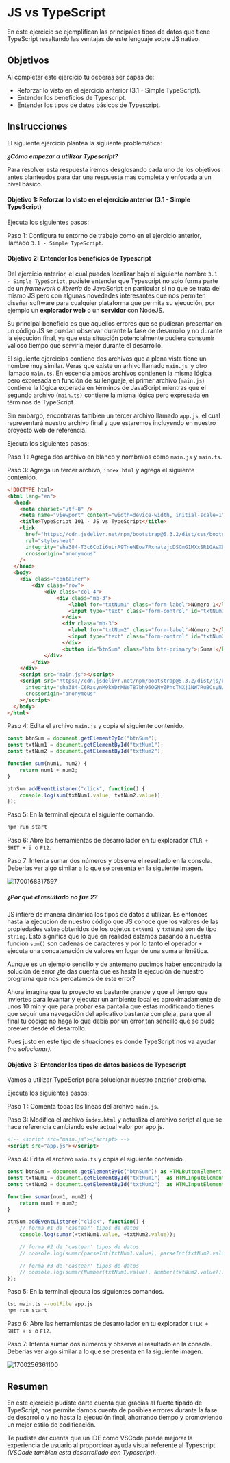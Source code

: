 # JS vs TypeScript

En este ejercicio se ejemplifican las principales tipos de datos que tiene TypeScript resaltando las ventajas de este lenguaje sobre JS nativo.

## Objetivos

Al completar este ejercicio tu deberas ser capas de:

* Reforzar lo visto en el ejercicio anterior (3.1 - Simple TypeScript).
* Entender los beneficios de Typescript.
* Entender los tipos de datos básicos de Typescript.

## Instrucciones

El siguiente ejercicio plantea la siguiente problemática:

***¿Cómo empezar a utilizar Typescript?***

Para resolver esta respuesta iremos desglosando cada uno de los objetivos antes planteados para dar una respuesta mas completa y enfocada a un nivel básico.

#### Objetivo 1: Reforzar lo visto en el ejercicio anterior (3.1 - Simple TypeScript)

Ejecuta los siguientes pasos:

Paso 1: Configura tu entorno de trabajo como en el ejercicio anterior, llamado `3.1 - Simple TypeScript`.

#### Objetivo 2: Entender los beneficios de Typescript

Del ejercicio anterior, el cual puedes localizar bajo el siguiente nombre `3.1 - Simple TypeScript`, pudiste entender que Typescript no solo forma parte de un *framework* o *librería* de JavaScript en particular si no que se trata del mismo JS pero con algunas novedades interesantes que nos permiten diseñar software para cualquier plataforma que permita su ejecución, por ejemplo un **explorador web** o un **servidor** con NodeJS.

Su principal beneficio es que aquellos errores que se pudieran presentar en un código JS se puedan observar durante la fase de desarrollo y no durante la ejecución final, ya que esta situación potencialmente pudiera consumir valioso tiempo que serviría mejor durante el desarrollo.

El siguiente ejercicios contiene dos archivos que a plena vista tiene un nombre muy similar. Veras que existe un arhivo llamado `main.js `y otro llamado `main.ts`. En escencia ambos archivos contienen la misma lógica pero expresada en función de su lenguaje, el primer archivo (`main.js`) contiene la lógica experada en términos de JavaScript mientras que el segundo archivo (`main.ts)` contiene la misma lógica pero expresada en términos de TypeScript.

Sin embargo, encontraras tambien un tercer archivo llamado `app.js`, el cual representará nuestro archivo final y que estaremos incluyendo en nuestro proyecto web de referencia.

Ejecuta los siguientes pasos:

Paso 1 : Agrega dos archivo en blanco y nombralos como `main.js` y `main.ts`.

Paso 3: Agrega un tercer archivo, `index.html` y agrega el siguiente contenido.

```html
<!DOCTYPE html>
<html lang="en">
  <head>
    <meta charset="utf-8" />
    <meta name="viewport" content="width=device-width, initial-scale=1" />
    <title>TypeScript 101 - JS vs TypeScript</title>
    <link
      href="https://cdn.jsdelivr.net/npm/bootstrap@5.3.2/dist/css/bootstrap.min.css"
      rel="stylesheet"
      integrity="sha384-T3c6CoIi6uLrA9TneNEoa7RxnatzjcDSCmG1MXxSR1GAsXEV/Dwwykc2MPK8M2HN"
      crossorigin="anonymous"
    />
  </head>
  <body>
    <div class="container">
        <div class="row">
            <div class="col-4">
                <div class="mb-3">
                    <label for="txtNum1" class="form-label">Número 1</label>
                    <input type="text" class="form-control" id="txtNum1"/>
                  </div>
                  <div class="mb-3">
                    <label for="txtNum2" class="form-label">Número 2</label>
                    <input type="text" class="form-control" id="txtNum2"/>
                  </div>
                  <button id="btnSum" class="btn btn-primary">¡Suma!</button>
            </div>
        </div>  
    </div>
    <script src="main.js"></script>
    <script src="https://cdn.jsdelivr.net/npm/bootstrap@5.3.2/dist/js/bootstrap.bundle.min.js"
      integrity="sha384-C6RzsynM9kWDrMNeT87bh95OGNyZPhcTNXj1NW7RuBCsyN/o0jlpcV8Qyq46cDfL"
      crossorigin="anonymous"
    ></script>
  </body>
</html>

```

Paso 4: Edita el archivo `main.js` y copia el siguiente contenido.

```javascript
const btnSum = document.getElementById("btnSum");
const txtNum1 = document.getElementById("txtNum1");
const txtNum2 = document.getElementById("txtNum2");

function sum(num1, num2) {
    return num1 + num2;  
}

btnSum.addEventListener("click", function() {
    console.log(sum(txtNum1.value, txtNum2.value));
});
```

Paso 5:  En la terminal ejecuta el siguiente comando.

```bash
npm run start
```

Paso 6:  Abre las herramientas de desarrollador en tu explorador `CTLR + SHIT + i `o `F12`.

Paso 7: Intenta sumar dos números y observa el resultado en la consola. Deberias ver algo similar a lo que se presenta en la siguiente imagen.

![1700168317597](image/README/1700168317597.png)

##### ¿Por qué el resultado no fue 2?

JS infiere de manera dinámica los tipos de datos a utilizar. Es entonces hasta la ejecución de nuestro código que JS conoce que los valores de las propiedades `value` obtenidos de los objetos `txtNum1 `y `txtNum2` son de tipo `string`. Esto significa que lo que en realidad estamos pasando a nuestra funcion `sum()` son cadenas de caracteres y por lo tanto el operador `+` ejecuta una concatenación de valores en lugar de una suma aritmética.

Aunque es un ejemplo sencillo y de antemano pudimos haber encontrado la solución de error ¿te das cuenta que es hasta la ejecución de nuestro programa que nos percatamos de este error?

Ahora imagina que tu proyecto es bastante grande y que el tiempo que inviertes para levantar y ejecutar un ambiente local es aproximadamente de unos 10 min y que para probar esa pantalla que estas modificando tienes que seguir una navegación del aplicativo bastante compleja, para que al final tu código no haga lo que debía por un error tan sencillo que se pudo preever desde el desarrollo.

Pues justo en este tipo de situaciones es donde TypeScript nos va ayudar *(no solucionar).*

#### Objetivo 3: Entender los tipos de datos básicos de Typescript

Vamos a utilizar TypeScript para solucionar nuestro anterior problema.

Ejecuta los siguientes pasos:

Paso 1 : Comenta todas las lineas del archivo `main.js`.

Paso 3: Modifica el archivo `index.html` y actualiza el archivo script al que se hace referencia cambiando este actual valor por app.js.

```html
<!-- <script src="main.js"></script> -->
<script src="app.js"></script>
```

Paso 4: Edita el archivo `main.ts` y copia el siguiente contenido.

```javascript
const btnSum = document.getElementById("btnSum")! as HTMLButtonElement;
const txtNum1 = document.getElementById("txtNum1")! as HTMLInputElement;
const txtNum2 = document.getElementById("txtNum2")! as HTMLInputElement;

function sumar(num1, num2) {
    return num1 + num2;  
}

btnSum.addEventListener("click", function() {
    // forma #1 de 'castear' tipos de datos
    console.log(sumar(+txtNum1.value, +txtNum2.value));

    // forma #2 de 'castear' tipos de datos
    // console.log(sumar(parseInt(txtNum1.value), parseInt(txtNum2.value)));

    // forma #3 de 'castear' tipos de datos
    // console.log(sumar(Number(txtNum1.value), Number(txtNum2.value)))
}); 
```

Paso 5:  En la terminal ejecuta los siguientes comandos.

```bash
tsc main.ts --outFile app.js
npm run start
```

Paso 6:  Abre las herramientas de desarrollador en tu explorador `CTLR + SHIT + i `o `F12`.

Paso 7: Intenta sumar dos números y observa el resultado en la consola. Deberias ver algo similar a lo que se presenta en la siguiente imagen.

![1700256361100](image/README/1700256361100.png)

## Resumen

En este ejercicio pudiste darte cuenta que gracias al fuerte tipado de TypeScript, nos permite darnos cuenta de posibles errores durante la fase de desarrollo y no hasta la ejecución final, ahorrando tiempo y promoviendo un mejor estilo de codificación.

Te pudiste dar cuenta que un IDE como VSCode puede mejorar la experiencia de usuario al proporcioar ayuda visual referente al Typescript *(VSCode tambien esta desarrollado con Typescript).*
